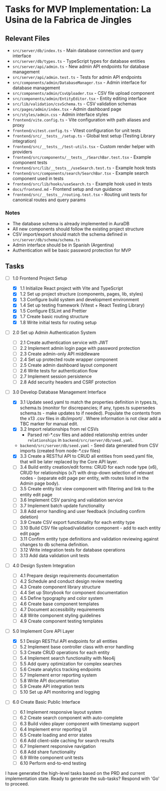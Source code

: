 # Tasks for MVP Implementation: La Usina de la Fabrica de Jingles

## Relevant Files

- `src/server/db/index.ts` - Main database connection and query interface
- `src/server/db/types.ts` - TypeScript types for database entities
- `src/server/api/admin.ts` - New admin API endpoints for database management
- `src/server/api/admin.test.ts` - Tests for admin API endpoints
- `src/components/admin/DatabaseManager.tsx` - Admin interface for database management
- `src/components/admin/CsvUploader.tsx` - CSV file upload component
- `src/components/admin/EntityEditor.tsx` - Entity editing interface
- `src/lib/validation/csvSchema.ts` - CSV validation schemas
- `src/pages/admin/index.tsx` - Admin dashboard page
- `src/styles/admin.css` - Admin interface styles
- `frontend/vite.config.ts` - Vite configuration with path aliases and proxy
- `frontend/vitest.config.ts` - Vitest configuration for unit tests
- `frontend/src/__tests__/setup.ts` - Global test setup (Testing Library integration)
- `frontend/src/__tests__/test-utils.tsx` - Custom render helper with providers
- `frontend/src/components/__tests__/SearchBar.test.tsx` - Example component tests
- `frontend/src/lib/__tests__/useSearch.test.ts` - Example hook tests
- `frontend/src/components/search/SearchBar.tsx` - Example search component used in tests
- `frontend/src/lib/hooks/useSearch.ts` - Example hook used in tests
- `docs/frontend.md` - Frontend setup and run guidance
- `frontend/src/__tests__/routing.test.tsx` - Routing unit tests for canonical routes and query params

### Notes

- The database schema is already implemented in AuraDB
- All new components should follow the existing project structure
- CSV import/export should match the schema defined in `src/server/db/schema/schema.ts`
- Admin interface should be in Spanish (Argentina)
- Authentication will be basic password protection for MVP

## Tasks

- [ ] 1.0 Frontend Project Setup

  - [x] 1.1 Initialize React project with Vite and TypeScript
  - [x] 1.2 Set up project structure (components, pages, lib, styles)
  - [x] 1.3 Configure build system and development environment
  - [x] 1.4 Set up testing framework (Vitest + React Testing Library)
  - [x] 1.5 Configure ESLint and Prettier
  - [x] 1.7 Create basic routing structure
  - [x] 1.8 Write initial tests for routing setup

- [ ] 2.0 Set up Admin Authentication System

  - [ ] 2.1 Create authentication service with JWT
  - [ ] 2.2 Implement admin login page with password protection
  - [ ] 2.3 Create admin-only API middleware
  - [ ] 2.4 Set up protected route wrapper component
  - [ ] 2.5 Create admin dashboard layout component
  - [ ] 2.6 Write tests for authentication flow
  - [ ] 2.7 Implement session persistence
  - [ ] 2.8 Add security headers and CSRF protection

- [ ] 3.0 Develop Database Management Interface

  - [x] 3.1 Update seed.yaml to match the properties definition in types.ts, schema.ts (monitor for discrepancies; if any, types.ts supersedes schema.ts - make updates to if needed). Populate the contents from the x13 .csv files in db/import/ . Where information is not clear add a TBC marker for manual edit.
  - [x] 3.2 Import relationships from rel CSVs
    - Parsed rel-\*.csv files and added relationship entries under `relationships` in `backend/src/server/db/seed.yaml`.
  - `backend/src/server/db/seed.yaml` - Seed data generated from CSV imports (created from node-\*.csv files)
  - [x] 3.3 Create a RESTful API to CRUD all entities from seed.yaml file, that will be later replaced by the Core API layer.
  - [ ] 3.4 Build entity creation/edit forms: CRUD for each node type (x6), CRUD for relationships (x7) with drop-down selection of relevant nodes - (separate edit page per entity, with routes listed in the Admin page body).
  - [ ] 3.5 Create entity list view component with filtering and link to the entity edit page
  - [ ] 3.6 Implement CSV parsing and validation service
  - [ ] 3.7 Implement batch update functionality
  - [ ] 3.8 Add error handling and user feedback (including confirm deletion)
  - [ ] 3.9 Create CSV export functionality for each entity type
  - [ ] 3.10 Build CSV file upload/validation component - add to each entity edit page
  - [ ] 3.11 Confirm entity type definitions and validation reviewing against changes to db schema definition.
  - [ ] 3.12 Write integration tests for database operations
  - [ ] 3.13 Add data validation unit tests

- [ ] 4.0 Design System Integration

  - [ ] 4.1 Prepare design requirements documentation
  - [ ] 4.2 Schedule and conduct design review meeting
  - [ ] 4.3 Create component library structure
  - [ ] 4.4 Set up Storybook for component documentation
  - [ ] 4.5 Define typography and color system
  - [ ] 4.6 Create base component templates
  - [ ] 4.7 Document accessibility requirements
  - [ ] 4.8 Write component styling guidelines
  - [ ] 4.9 Create component testing templates

- [ ] 5.0 Implement Core API Layer

  - [x] 5.1 Design RESTful API endpoints for all entities
  - [ ] 5.2 Implement base controller class with error handling
  - [ ] 5.3 Create CRUD operations for each entity
  - [ ] 5.4 Implement search functionality with Neo4j
  - [ ] 5.5 Add query optimization for complex searches
  - [ ] 5.6 Create analytics tracking endpoints
  - [ ] 5.7 Implement error reporting system
  - [ ] 5.8 Write API documentation
  - [ ] 5.9 Create API integration tests
  - [ ] 5.10 Set up API monitoring and logging

- [ ] 6.0 Create Basic Public Interface
  - [ ] 6.1 Implement responsive layout system
  - [ ] 6.2 Create search component with auto-complete
  - [ ] 6.3 Build video player component with timestamp support
  - [ ] 6.4 Implement error reporting UI
  - [ ] 6.5 Create loading and error states
  - [ ] 6.6 Add client-side caching for search results
  - [ ] 6.7 Implement responsive navigation
  - [ ] 6.8 Add share functionality
  - [ ] 6.9 Write component unit tests
  - [ ] 6.10 Perform end-to-end testing

I have generated the high-level tasks based on the PRD and current implementation state. Ready to generate the sub-tasks? Respond with 'Go' to proceed.

